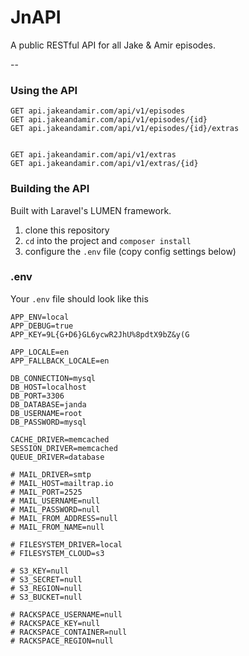 # JnAPI
A public RESTful API for all Jake &amp; Amir episodes.

--

### Using the API
```
GET api.jakeandamir.com/api/v1/episodes
GET api.jakeandamir.com/api/v1/episodes/{id}
GET api.jakeandamir.com/api/v1/episodes/{id}/extras


GET api.jakeandamir.com/api/v1/extras
GET api.jakeandamir.com/api/v1/extras/{id}
```

### Building the API
Built with Laravel's LUMEN framework.

1. clone this repository
1. `cd` into the project and `composer install`
1. configure the `.env` file (copy config settings below)

### .env
Your `.env` file should look like this

```
APP_ENV=local
APP_DEBUG=true
APP_KEY=9L{G+D6}GL6ycwR2JhU%8pdtX9bZ&y(G

APP_LOCALE=en
APP_FALLBACK_LOCALE=en

DB_CONNECTION=mysql
DB_HOST=localhost
DB_PORT=3306
DB_DATABASE=janda
DB_USERNAME=root
DB_PASSWORD=mysql

CACHE_DRIVER=memcached
SESSION_DRIVER=memcached
QUEUE_DRIVER=database

# MAIL_DRIVER=smtp
# MAIL_HOST=mailtrap.io
# MAIL_PORT=2525
# MAIL_USERNAME=null
# MAIL_PASSWORD=null
# MAIL_FROM_ADDRESS=null
# MAIL_FROM_NAME=null

# FILESYSTEM_DRIVER=local
# FILESYSTEM_CLOUD=s3

# S3_KEY=null
# S3_SECRET=null
# S3_REGION=null
# S3_BUCKET=null

# RACKSPACE_USERNAME=null
# RACKSPACE_KEY=null
# RACKSPACE_CONTAINER=null
# RACKSPACE_REGION=null
```